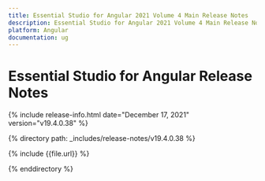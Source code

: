```yaml
---
title: Essential Studio for Angular 2021 Volume 4 Main Release Notes  
description: Essential Studio for Angular 2021 Volume 4 Main Release Notes  
platform: Angular
documentation: ug
---
```


# Essential Studio for Angular  Release Notes  

{% include release-info.html date="December 17, 2021"  version="v19.4.0.38" %} 


{% directory path: _includes/release-notes/v19.4.0.38 %}

{% include {{file.url}} %}

{% enddirectory %}